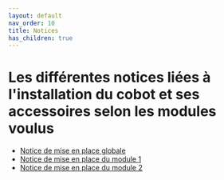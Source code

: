 ```yaml
---
layout: default
nav_order: 10
title: Notices
has_children: true
---
```


# Les différentes notices liées à l'installation du cobot et ses accessoires selon les modules voulus

- [Notice de mise en place globale](globale.md)
- [Notice de mise en place du module 1](module_1.md)
- [Notice de mise en place du module 2](module_2.md)